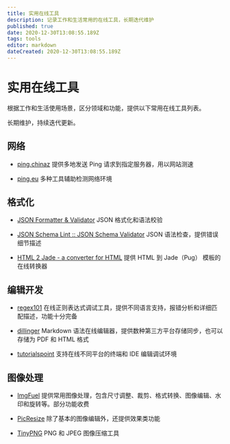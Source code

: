 ```yaml
---
title: 实用在线工具
description: 记录工作和生活常用的在线工具，长期迭代维护
published: true
date: 2020-12-30T13:08:55.189Z
tags: tools
editor: markdown
dateCreated: 2020-12-30T13:08:55.189Z
---
```


# 实用在线工具

根据工作和生活使用场景，区分领域和功能，提供以下常用在线工具列表。

长期维护，持续迭代更新。

## 网络

- [ping.chinaz](http://ping.chinaz.com/)
  提供多地发送 Ping 请求到指定服务器，用以网站测速

- [ping.eu](https://ping.eu/)
  多种工具辅助检测网络环境
  
## 格式化

- [JSON Formatter & Validator](https://jsonformatter.curiousconcept.com/)
  JSON 格式化和语法校验

- [JSON Schema Lint :: JSON Schema Validator](https://jsonschemalint.com/)
  JSON 语法检查，提供错误细节描述
  
- [HTML 2 Jade - a converter for HTML](http://html2jade.aaron-powell.com/)
  提供 HTML 到 Jade（Pug） 模板的在线转换器
  
## 编辑开发

- [regex101](https://regex101.com/)
  在线正则表达式调试工具，提供不同语言支持，报错分析和详细匹配描述，功能十分完备
  
- [dillinger](https://dillinger.io/)
  Markdown 语法在线编辑器，提供数种第三方平台存储同步，也可以存储为 PDF 和 HTML 格式
  
- [tutorialspoint](https://www.tutorialspoint.com/codingground.htm)
  支持在线不同平台的终端和 IDE 编辑调试环境

## 图像处理

- [ImgFuel](https://imgfuel.com/)
  提供常用图像处理，包含尺寸调整、裁剪、格式转换、图像编辑、水印和旋转等。部分功能收费
  
- [PicResize](https://picresize.com/)
  除了基本的图像编辑外，还提供效果类功能

- [TinyPNG](https://tinypng.com/)
  PNG 和 JPEG 图像压缩工具